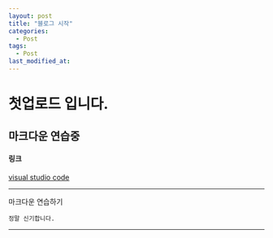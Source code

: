 ```yaml
---
layout: post
title: "블로그 시작"
categories:
  - Post
tags:
  - Post
last_modified_at: 
---
```


# 첫업로드 입니다.

## 마크다운 연습중

#### 링크

[visual studio code](https://code.visualstudio.com/)

---
마크다운 연습하기
```
정말 신기합니다.
```
---